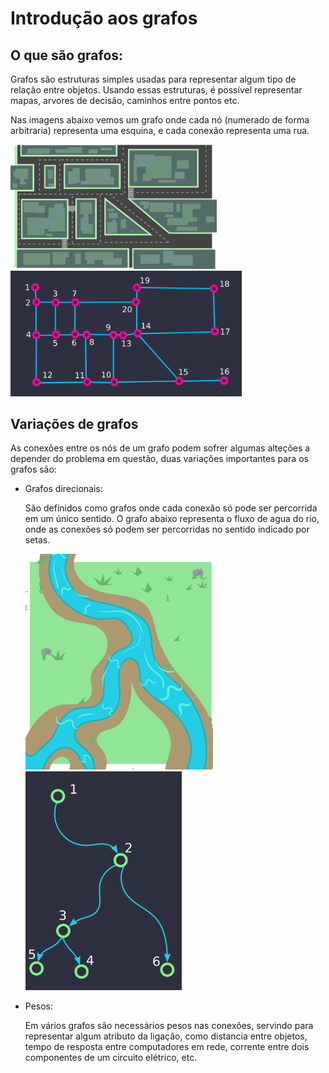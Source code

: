 # Introdução aos grafos
## O que são grafos:
Grafos são estruturas simples usadas para representar algum tipo de relação entre objetos.
Usando essas estruturas, é possível representar mapas, arvores de decisão, caminhos entre pontos etc.

Nas imagens abaixo vemos um grafo onde cada nó (numerado de forma arbitraria) representa uma esquina, e cada conexão representa uma rua.
<p>
    <img src="assets/mapa_cidade.png" width="330px">
    <img src="assets/grafo_cidade.png" width="370px">
</p>


## Variações de grafos
As conexões entre os nós de um grafo podem sofrer algumas alteções a depender do problema em questão, duas variações importantes para os grafos são:
- Grafos direcionais:
    <p>São definidos como grafos onde cada conexão só pode ser percorrida em um único sentido.
    O grafo abaixo representa o fluxo de agua do rio, onde as conexões só podem ser percorridas no sentido indicado por setas.<p>
    <p>
    <img src="assets/rio2.png" width="300px">
    <img src="assets/grafo_rio.png" width="250px">
    </p>
- Pesos:
    <p>Em vários grafos são necessários pesos nas conexões, servindo para representar algum atributo da ligação, como distancia entre objetos, tempo de resposta entre computadores em rede, corrente entre dois componentes de um circuito elétrico, etc.</p>